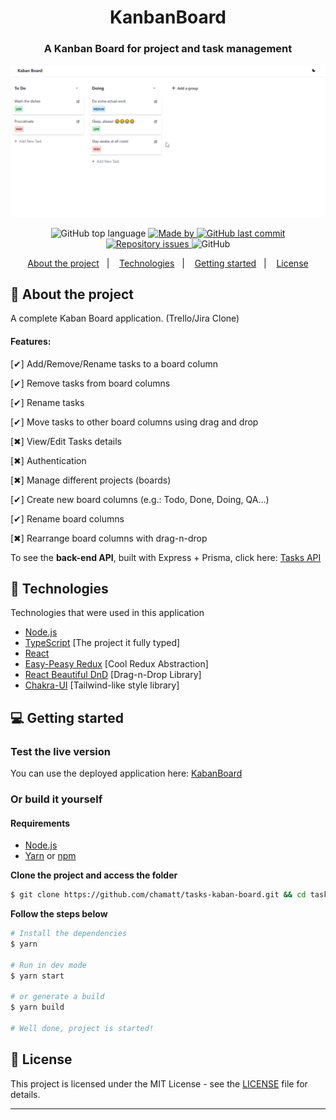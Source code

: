 <h1 align="center">
  KanbanBoard
</h1>

<h3 align="center">
  A Kanban Board for project and task management
</h3>

![](kanbanboard.gif)

<p align="center">
  <img alt="GitHub top language" src="https://img.shields.io/github/languages/top/chamatt/tasks-kaban-board?color=%23FF9000">

  <a href="https://www.linkedin.com/in/matheus-vicente-d-190001b2/" target="_blank" rel="noopener noreferrer">
    <img alt="Made by" src="https://img.shields.io/badge/made%20by-chamatt-%23FF9000">
  </a>

  <a href="https://github.com/chamatt/tasks-kaban-board/commits/master">
    <img alt="GitHub last commit" src="https://img.shields.io/github/last-commit/chamatt/tasks-kaban-board?color=%23FF9000">
  </a>

  <a href="https://github.com/chamatt/tasks-kaban-board/issues">
    <img alt="Repository issues" src="https://img.shields.io/github/issues/chamatt/tasks-kaban-board?color=%23FF9000">
  </a>

  <img alt="GitHub" src="https://img.shields.io/github/license/chamatt/tasks-kaban-board?color=%23FF9000">
</p>


<p align="center">
  <a href="#%EF%B8%8F-about-the-project">About the project</a>&nbsp;&nbsp;&nbsp;|&nbsp;&nbsp;&nbsp;
  <a href="#-technologies">Technologies</a>&nbsp;&nbsp;&nbsp;|&nbsp;&nbsp;&nbsp;
  <a href="#-getting-started">Getting started</a>&nbsp;&nbsp;&nbsp;|&nbsp;&nbsp;&nbsp;
  <a href="#-license">License</a>
</p>

## 📔 About the project

A complete Kaban Board application. (Trello/Jira Clone)

#### Features:

[✔] Add/Remove/Rename tasks to a board column

[✔] Remove tasks from board columns

[✔] Rename tasks

[✔] Move tasks to other board columns using drag and drop

[✖] View/Edit Tasks details

[✖] Authentication

[✖] Manage different projects (boards)

[✔] Create new board columns (e.g.: Todo, Done, Doing, QA...)

[✔] Rename board columns

[✖] Rearrange board columns with drag-n-drop


To see the **back-end API**, built with Express + Prisma, click here: [Tasks API](https://github.com/chamatt/tasks-api)<br />

## 🚀 Technologies

Technologies that were used in this application

- [Node.js](https://nodejs.org/en/)
- [TypeScript](https://www.typescriptlang.org/) [The project it fully typed]
- [React](https://reactjs.org)
- [Easy-Peasy Redux](https://github.com/ctrlplusb/easy-peasy) [Cool Redux Abstraction]
- [React Beautiful DnD](https://github.com/atlassian/react-beautiful-dnd) [Drag-n-Drop Library]
- [Chakra-UI](https://chakra-ui.com/) [Tailwind-like style library]

## 💻 Getting started

### Test the live version

You can use the deployed application here: [KabanBoard](https://chamatt.github.io/tasks-kaban-board)

### Or build it yourself

#### Requirements

- [Node.js](https://nodejs.org/en/)
- [Yarn](https://classic.yarnpkg.com/) or [npm](https://www.npmjs.com/)

**Clone the project and access the folder**

```bash
$ git clone https://github.com/chamatt/tasks-kaban-board.git && cd tasks-kaban-board
```

**Follow the steps below**

```bash
# Install the dependencies
$ yarn

# Run in dev mode
$ yarn start

# or generate a build
$ yarn build

# Well done, project is started!
```

## 📝 License

This project is licensed under the MIT License - see the [LICENSE](LICENSE) file for details.

---
